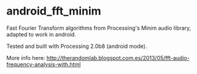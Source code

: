 android_fft_minim
=================

Fast Fourier Transform algorithms from Processing's Minim audio library, adapted to work in android.

Tested and built with Processing 2.0b8 (android mode).

More info here: http://therandomlab.blogspot.com.es/2013/05/fft-audio-frequency-analysis-with.html
